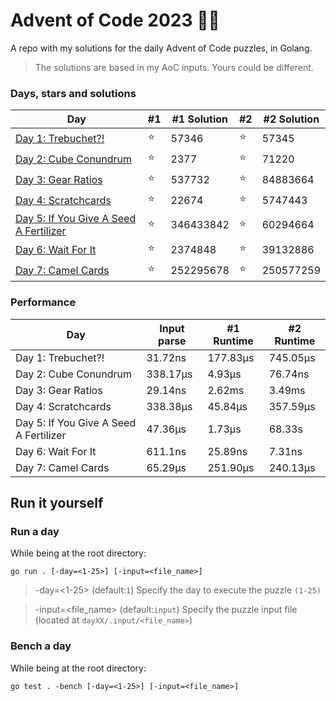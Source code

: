 # Advent of Code 2023 🎄🎁
A repo with my solutions for the daily Advent of Code puzzles, in Golang.

> The solutions are based in my AoC inputs. Yours could be different.

### Days, stars and solutions 
| Day                                                       | #1 | #1 Solution | #2 | #2 Solution |
|-----------------------------------------------------------|----|-------------|----|-------------|
| [Day 1: Trebuchet?!](day-01/main.go)                      | ⭐ | 57346      | ⭐ | 57345       |
| [Day 2: Cube Conundrum](day-02/main.go)                   | ⭐ | 2377       | ⭐ | 71220       |
| [Day 3: Gear Ratios](day-03/main.go)                     	| ⭐ | 537732     | ⭐ | 84883664    |
| [Day 4: Scratchcards](day-04/main.go)                    	| ⭐ | 22674      | ⭐ | 5747443     |
| [Day 5: If You Give A Seed A Fertilizer](day-05/main.go)  | ⭐ | 346433842  | ⭐ | 60294664    |
| [Day 6: Wait For It](day-06/main.go)                      | ⭐ | 2374848    | ⭐ | 39132886    |
| [Day 7: Camel Cards](day-07/main.go)                      | ⭐ | 252295678  | ⭐ | 250577259   |

### Performance
| Day                                    | Input parse | #1 Runtime | #2 Runtime |
|----------------------------------------|-------------|------------|------------|
| Day 1: Trebuchet?!                     | 31.72ns     | 177.83μs   | 745.05μs   |
| Day 2: Cube Conundrum                  | 338.17μs    | 4.93μs     | 76.74ns    |
| Day 3: Gear Ratios                     | 29.14ns     | 2.62ms     | 3.49ms     |
| Day 4: Scratchcards                    | 338.38μs    | 45.84μs    | 357.59μs   |
| Day 5: If You Give A Seed A Fertilizer | 47.36μs     | 1.73μs     | 68.33s     |
| Day 6: Wait For It                     | 611.1ns     | 25.89ns    | 7.31ns     |
| Day 7: Camel Cards                     | 65.29μs     | 251.90μs   | 240.13μs   |

## Run it yourself
### Run a day 
While being at the root directory:
```
go run . [-day=<1-25>] [-input=<file_name>]
```
> -day=<1-25> (default:`1`) Specify the day to execute the puzzle `(1-25)`

> -input=<file_name> (default:`input`) Specify the puzzle input file (located at `dayXX/.input/<file_name>`)
### Bench a day
While being at the root directory:
```
go test . -bench [-day=<1-25>] [-input=<file_name>]
```
